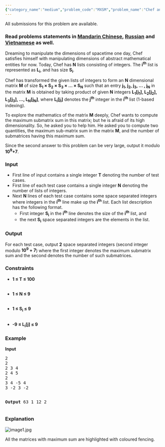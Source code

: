 ```yaml
---
{"category_name":"medium","problem_code":"MXSM","problem_name":"Chef and Maximum Sum Matrices ","languages_supported":{"0":"ADA","1":"ASM","2":"BASH","3":"BF","4":"C","5":"C99 strict","6":"CAML","7":"CLOJ","8":"CLPS","9":"CPP 4.3.2","10":"CPP 4.9.2","11":"CPP14","12":"CS2","13":"D","14":"ERL","15":"FORT","16":"FS","17":"GO","18":"HASK","19":"ICK","20":"ICON","21":"JAVA","22":"JS","23":"LISP clisp","24":"LISP sbcl","25":"LUA","26":"NEM","27":"NICE","28":"NODEJS","29":"PAS fpc","30":"PAS gpc","31":"PERL","32":"PERL6","33":"PHP","34":"PIKE","35":"PRLG","36":"PYPY","37":"PYTH","38":"PYTH 3.4","39":"RUBY","40":"SCALA","41":"SCM chicken","42":"SCM guile","43":"SCM qobi","44":"ST","45":"TCL","46":"TEXT","47":"WSPC"},"max_timelimit":1,"source_sizelimit":50000,"problem_author":"ma5termind","problem_tester":"antoniuk1","date_added":"10-11-2015","tags":{"0":"ad","1":"cook66","2":"easy","3":"greedy","4":"ma5termind"},"editorial_url":"http://discuss.codechef.com/problems/MXSM","time":{"view_start_date":1453660200,"submit_start_date":1453660200,"visible_start_date":1453660200,"end_date":1735669800},"layout":"problem"}
---
```

<span class="solution-visible-txt">All submissions for this problem are available.</span><h3> Read problems statements in <a target="_blank" href="http://www.codechef.com/download/translated/COOK66/mandarin/MXSM.pdf">Mandarin Chinese</a>, <a target="_blank" href="http://www.codechef.com/download/translated/COOK66/russian/MXSM.pdf">Russian</a> and <a target="_blank" href="http://www.codechef.com/download/translated/COOK66/vietnamese/MXSM.pdf">Vietnamese</a> as well.</h3>
<p>Dreaming to manipulate the dimensions of spacetime one day, Chef satisfies himself with manipulating dimensions of abstract mathematical entities for now. Today, Chef has <b>N</b> lists consisting of integers. The <b>i<sup>th</sup></b> list is represented as <b>L<sub>i</sub></b>, and has size <b>S<sub>i</sub></b>.
</p>
<p>
Chef has transformed the given lists of integers to form an <b>N</b> dimensional matrix <b>M</b> of size <b>S<sub>1</sub> × S<sub>2</sub> × S<sub>3</sub> × … × S<sub>N</sub></b> such that an entry <b>j<sub>1</sub>, j<sub>2</sub>, j<sub>3</sub>, … , j<sub>N</sub></b> in the matrix <b>M</b> is obtained by taking product of given <b>N</b> integers <b>L<sub>1</sub>[j<sub>1</sub>], L<sub>2</sub>[j<sub>2</sub>], L<sub>3</sub>[j<sub>3</sub>], ..., L<sub>N</sub>[j<sub>N</sub>]</b>, where <b>L<sub>i</sub>[j<sub>i</sub>]</b> denotes the <b>j<sup>th</sup></b> integer in the <b>i<sup>th</sup></b> list (1-based indexing).
</p>
<p>
To explore the mathematics of the matrix <b>M</b> deeply, Chef wants to compute the maximum submatrix sum in this matrix; but he is afraid of its high dimensionality. So, he asked you to help him. He asked you to compute two quantities, the maximum sub-matrix sum in the matrix <b>M</b>, and the number of submatrices having this maximum sum.
</p>
<p>
Since the second answer to this problem can be very large, output it modulo <b>10<sup>9</sup>+7</b>.
</p>
<h3>Input</h3>
<ul>
<li>First line of input contains a single integer <b>T</b> denoting the number of test cases.</li>
<li>First line of each test case contains a single integer <b>N</b> denoting the number of lists of integers.</li>
<li>Next <b>N</b> lines of each test case contains some space separated integers where integers in the <b>i<sup>th</sup></b> line make up the <b>i<sup>th</sup></b> list. Each list description has the following format.
<ul>
<li>First integer <b>S<sub>i</sub></b> in the <b>i<sup>th</sup></b> line denotes the size of the <b>i<sup>th</sup></b> list, and</li>
<li>the next <b>S<sub>i</sub></b> space separated integers are the elements in the list.</li>
</ul>
</li></ul>
<h3>Output</h3>
<p>For each test case, output <b>2</b> space separated integers (second integer modulo <b>10<sup>9</sup> + 7</b>) where the first integer denotes the maximum submatrix sum and the second denotes the number of such submatrices.</p>
<h3>Constraints</h3>
<ul>
<b>
<li>1 ≤ T ≤ 100</li>
<p></p></b><br />
<b>
<li>1 ≤ N ≤ 9</li>
<p></p></b><br />
<b>
<li>1 ≤ S<sub>i</sub> ≤ 9</li>
<p></p></b><br />
<b>
<li>-9 ≤ L<sub>i</sub>[j] ≤ 9</li></b>
</ul>
<h3>Example</h3>
<p><b>Input</b></p>
<pre>
2
2
2 3 4
2 4 5
2
3 4 -5 4
3 -2 3 -2

<b>Output</b>
63 1
12 2
</pre><h3>Explanation</h3>
<p><img src="https://s3.amazonaws.com/hr-challenge-images/3194/1452934896-d5e873b4f2-image1.jpg" title="image1.jpg" /></p>
<p>All the matrices with maximum sum are highlighted with coloured fencing.</p>
